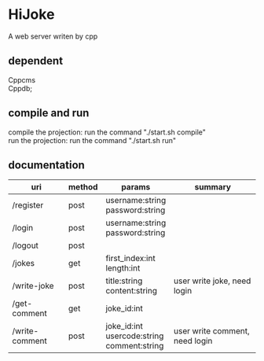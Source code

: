 # HiJoke
A web server writen by cpp

## dependent 
Cppcms  
Cppdb;

## compile and run
compile the projection: run the command "./start.sh compile"  
run the projection: run the command "./start.sh run"

## documentation
uri            | method |                         params                      |            summary             |
---------------|--------|-----------------------------------------------------|--------------------------------|
/register      |  post  | username:string<br/>password:string                 |                                |
/login         |  post  | username:string<br/>password:string                 |                                |
/logout        |  post  |                                                     |                                |
/jokes         |  get   | first_index:int<br/>length:int                      |                                |
/write-joke    |  post  | title:string<br/>content:string                     | user write joke, need login    |
/get-comment   |  get   | joke_id:int                                         |                                |
/write-comment |  post  | joke_id:int<br/>usercode:string<br/>comment:string  | user write comment, need login |

